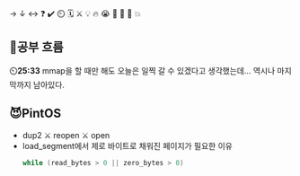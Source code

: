 → ↓ ↔ ❓ ✔️ ⏲️ 🗓️ ⚔️ 💡 🔥 😭 👏 🎵 🚨 💥

## 🧠공부 흐름
⏲️**25:33** mmap을 할 때만 해도 오늘은 일찍 갈 수 있겠다고 생각했는데... 역시나 마지막까지 남아있다.  

## 😈PintOS
- dup2 ⚔️ reopen ⚔️ open
- load_segment에서 제로 바이트로 채워진 페이지가 필요한 이유
    ```c
    while (read_bytes > 0 || zero_bytes > 0)
    ```


